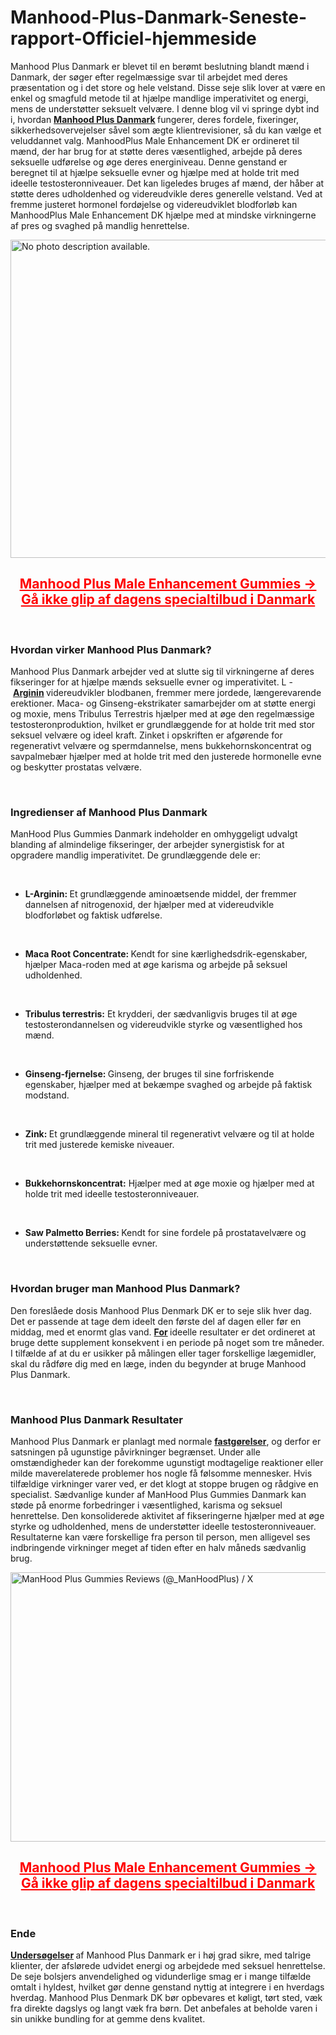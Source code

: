 # Manhood-Plus-Danmark-Seneste-rapport-Officiel-hjemmeside

<p>Manhood Plus Danmark er blevet til en ber&oslash;mt beslutning blandt m&aelig;nd i Danmark, der s&oslash;ger efter regelm&aelig;ssige svar til arbejdet med deres pr&aelig;sentation og i det store og hele velstand. Disse seje slik lover at v&aelig;re en enkel og smagfuld metode til at hj&aelig;lpe mandlige imperativitet og energi, mens de underst&oslash;tter seksuelt velv&aelig;re. I denne blog vil vi springe dybt ind i, hvordan&nbsp;<strong><a href="https://manhoodplus.dk/">Manhood Plus Danmark</a>&nbsp;</strong>fungerer, deres fordele, fixeringer, sikkerhedsovervejelser s&aring;vel som &aelig;gte klientrevisioner, s&aring; du kan v&aelig;lge et veluddannet valg. ManhoodPlus Male Enhancement DK er ordineret til m&aelig;nd, der har brug for at st&oslash;tte deres v&aelig;sentlighed, arbejde p&aring; deres seksuelle udf&oslash;relse og &oslash;ge deres energiniveau. Denne genstand er beregnet til at hj&aelig;lpe seksuelle evner og hj&aelig;lpe med at holde trit med ideelle testosteronniveauer. Det kan ligeledes bruges af m&aelig;nd, der h&aring;ber at st&oslash;tte deres udholdenhed og videreudvikle deres generelle velstand. Ved at fremme justeret hormonel ford&oslash;jelse og videreudviklet blodforl&oslash;b kan ManhoodPlus Male Enhancement DK hj&aelig;lpe med at mindske virkningerne af pres og svaghed p&aring; mandlig henrettelse.</p>
<p><a href="https://manhoodplus.dk/recommends/manhood/"><img src="https://scontent.fdel7-1.fna.fbcdn.net/v/t39.30808-6/456085324_122100137468485681_2634052146997522068_n.png?_nc_cat=102&amp;ccb=1-7&amp;_nc_sid=cc71e4&amp;_nc_ohc=48GPRVfbeaUQ7kNvgG5gI25&amp;_nc_zt=23&amp;_nc_ht=scontent.fdel7-1.fna&amp;_nc_gid=ApgBc-JFKCIXIWB2M0_AfP2&amp;oh=00_AYAR06oYf1-zJ5xKQT53kvshYnMM_Pub-0xaTkZJHCr4ew&amp;oe=675B870E" alt="No photo description available." width="904" height="509" border="0" /></a></p>
<h2 style="text-align: center;"><span style="text-decoration: underline; color: #ff0000;"><strong><a style="color: #ff0000; text-decoration: underline;" href="https://manhoodplus.dk/recommends/manhood/">Manhood Plus Male Enhancement Gummies -&gt; G&aring; ikke glip af dagens specialtilbud i Danmark</a></strong></span></h2>
<p>&nbsp;</p>
<h3><strong>Hvordan virker Manhood Plus Danmark?</strong></h3>
<p>Manhood Plus Danmark arbejder ved at slutte sig til virkningerne af deres fikseringer for at hj&aelig;lpe m&aelig;nds seksuelle evner og imperativitet. L -&nbsp;<strong><a href="https://us-extrememale.com/">Arginin</a>&nbsp;</strong>videreudvikler blodbanen, fremmer mere jordede, l&aelig;ngerevarende erektioner. Maca- og Ginseng-ekstrikater samarbejder om at st&oslash;tte energi og moxie, mens Tribulus Terrestris hj&aelig;lper med at &oslash;ge den regelm&aelig;ssige testosteronproduktion, hvilket er grundl&aelig;ggende for at holde trit med stor seksuel velv&aelig;re og ideel kraft. Zinket i opskriften er afg&oslash;rende for regenerativt velv&aelig;re og spermdannelse, mens bukkehornskoncentrat og savpalmeb&aelig;r hj&aelig;lper med at holde trit med den justerede hormonelle evne og beskytter prostatas velv&aelig;re.</p>
<p>&nbsp;</p>
<h3><strong>Ingredienser af Manhood Plus Danmark</strong></h3>
<p>ManHood Plus Gummies Danmark indeholder en omhyggeligt udvalgt blanding af almindelige fikseringer, der arbejder synergistisk for at opgradere mandlig imperativitet. De grundl&aelig;ggende dele er:</p>
<p>&nbsp;</p>
<ul>
<li><strong>L-Arginin:&nbsp;</strong>Et grundl&aelig;ggende amino&aelig;tsende middel, der fremmer dannelsen af nitrogenoxid, der hj&aelig;lper med at videreudvikle blodforl&oslash;bet og faktisk udf&oslash;relse.</li>
</ul>
<p>&nbsp;</p>
<ul>
<li><strong>Maca Root Concentrate:&nbsp;</strong>Kendt for sine k&aelig;rlighedsdrik-egenskaber, hj&aelig;lper Maca-roden med at &oslash;ge karisma og arbejde p&aring; seksuel udholdenhed.</li>
</ul>
<p>&nbsp;</p>
<ul>
<li><strong>Tribulus terrestris:</strong>&nbsp;Et krydderi, der s&aelig;dvanligvis bruges til at &oslash;ge testosterondannelsen og videreudvikle styrke og v&aelig;sentlighed hos m&aelig;nd.</li>
</ul>
<p>&nbsp;</p>
<ul>
<li><strong>Ginseng-fjernelse:&nbsp;</strong>Ginseng, der bruges til sine forfriskende egenskaber, hj&aelig;lper med at bek&aelig;mpe svaghed og arbejde p&aring; faktisk modstand.</li>
</ul>
<p>&nbsp;</p>
<ul>
<li><strong>Zink:&nbsp;</strong>Et grundl&aelig;ggende mineral til regenerativt velv&aelig;re og til at holde trit med justerede kemiske niveauer.</li>
</ul>
<p>&nbsp;</p>
<ul>
<li><strong>Bukkehornskoncentrat:</strong>&nbsp;Hj&aelig;lper med at &oslash;ge moxie og hj&aelig;lper med at holde trit med ideelle testosteronniveauer.</li>
</ul>
<p>&nbsp;</p>
<ul>
<li><strong>Saw Palmetto Berries:&nbsp;</strong>Kendt for sine fordele p&aring; prostatavelv&aelig;re og underst&oslash;ttende seksuelle evner.</li>
</ul>
<p>&nbsp;</p>
<h3><strong>Hvordan bruger man Manhood Plus Danmark?</strong></h3>
<p>Den foresl&aring;ede dosis Manhood Plus Denmark DK er to seje slik hver dag. Det er passende at tage dem ideelt den f&oslash;rste del af dagen eller f&oslash;r en middag, med et enormt glas vand.&nbsp;<strong><a href="https://maxx-boost-plus.com/">For</a>&nbsp;</strong>ideelle resultater er det ordineret at bruge dette supplement konsekvent i en periode p&aring; noget som tre m&aring;neder. I tilf&aelig;lde af at du er usikker p&aring; m&aring;lingen eller tager forskellige l&aelig;gemidler, skal du r&aring;df&oslash;re dig med en l&aelig;ge, inden du begynder at bruge Manhood Plus Danmark.</p>
<p>&nbsp;</p>
<h3><strong>Manhood Plus Danmark Resultater</strong></h3>
<p>Manhood Plus Danmark er planlagt med normale&nbsp;<strong><a href="https://au-manpower.com/">fastg&oslash;relser</a></strong>, og derfor er satsningen p&aring; ugunstige p&aring;virkninger begr&aelig;nset. Under alle omst&aelig;ndigheder kan der forekomme ugunstigt modtagelige reaktioner eller milde maverelaterede problemer hos nogle f&aring; f&oslash;lsomme mennesker. Hvis tilf&aelig;ldige virkninger varer ved, er det klogt at stoppe brugen og r&aring;dgive en specialist. S&aelig;dvanlige kunder af ManHood Plus Gummies Danmark kan st&oslash;de p&aring; enorme forbedringer i v&aelig;sentlighed, karisma og seksuel henrettelse. Den konsoliderede aktivitet af fikseringerne hj&aelig;lper med at &oslash;ge styrke og udholdenhed, mens de underst&oslash;tter ideelle testosteronniveauer. Resultaterne kan v&aelig;re forskellige fra person til person, men alligevel ses indbringende virkninger meget af tiden efter en halv m&aring;neds s&aelig;dvanlig brug.</p>
<p><a href="https://manhoodplus.dk/recommends/manhood/"><img src="https://pbs.twimg.com/media/GR8QSN8WAAAHWci?format=jpg&amp;name=large" alt="ManHood Plus Gummies Reviews (@_ManHoodPlus) / X" width="898" height="431" border="0" /></a></p>
<h2 style="text-align: center;"><span style="text-decoration: underline; color: #ff0000;"><strong><a style="color: #ff0000; text-decoration: underline;" href="https://manhoodplus.dk/recommends/manhood/">Manhood Plus Male Enhancement Gummies -&gt; G&aring; ikke glip af dagens specialtilbud i Danmark</a></strong></span></h2>
<p>&nbsp;</p>
<h3><strong>Ende</strong></h3>
<p><strong><a href="https://trugenixgummies.com/">Unders&oslash;gelser</a>&nbsp;</strong>af Manhood Plus Danmark er i h&oslash;j grad sikre, med talrige klienter, der afsl&oslash;rede udvidet energi og arbejdede med seksuel henrettelse. De seje bolsjers anvendelighed og vidunderlige smag er i mange tilf&aelig;lde omtalt i hyldest, hvilket g&oslash;r denne genstand nyttig at integrere i en hverdags hverdag. Manhood Plus Denmark DK b&oslash;r opbevares et k&oslash;ligt, t&oslash;rt sted, v&aelig;k fra direkte dagslys og langt v&aelig;k fra b&oslash;rn. Det anbefales at beholde varen i sin unikke bundling for at gemme dens kvalitet.</p>

